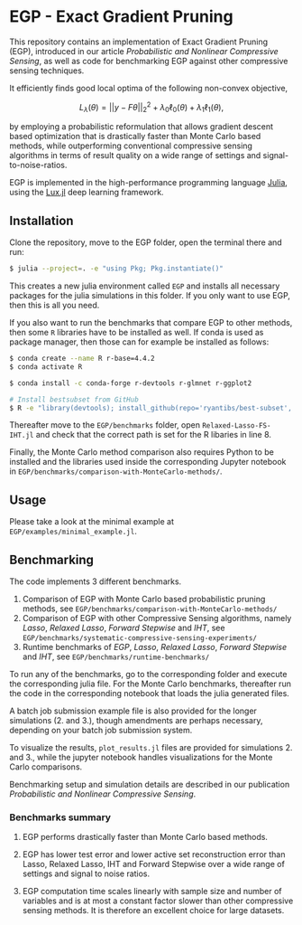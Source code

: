 # EGP - Exact Gradient Pruning

This repository contains an implementation of Exact Gradient Pruning (EGP), introduced in our article *Probabilistic and Nonlinear Compressive Sensing*, as well as code for benchmarking EGP against other compressive sensing techniques. 

It efficiently finds good local optima of the following non-convex objective,

$$ 
L_\lambda(\theta) = ||y-F\theta||_2^2 + \lambda_0 \ell_0(\theta)+ \lambda_1 \ell_1(\theta),
$$

by employing a probabilistic reformulation that allows gradient descent based optimization that is drastically faster than Monte Carlo based methods, while outperforming conventional compressive sensing algorithms in terms of result quality on a wide range of settings and signal-to-noise-ratios.

EGP is implemented in the high-performance programming language [Julia](https://julialang.org/), using the [Lux.jl](https://lux.csail.mit.edu/stable/) deep learning framework.

## Installation

Clone the repository, move to the EGP folder, open the terminal there and run:
```bash
$ julia --project=. -e "using Pkg; Pkg.instantiate()"
```
This creates a new julia environment called `EGP` and installs all necessary packages for the julia simulations in this folder. If you only want to use EGP, then this is all you need.

If you also want to run the benchmarks that compare EGP to other methods, then some `R` libraries have to be installed as well. If conda is used as package manager, then those can for example be installed as follows:
```bash
$ conda create --name R r-base=4.4.2
$ conda activate R

$ conda install -c conda-forge r-devtools r-glmnet r-ggplot2

# Install bestsubset from GitHub
$ R -e "library(devtools); install_github(repo='ryantibs/best-subset', subdir='bestsubset')"
```
Thereafter move to the `EGP/benchmarks` folder, open `Relaxed-Lasso-FS-IHT.jl` and check that the correct path is set for the R libaries in line 8.

Finally, the Monte Carlo method comparison also requires Python to be installed and the libraries used inside the corresponding Jupyter notebook in `EGP/benchmarks/comparison-with-MonteCarlo-methods/`.

## Usage

Please take a look at the minimal example at `EGP/examples/minimal_example.jl`.


## Benchmarking

The code implements 3 different benchmarks.

1. Comparison of EGP with Monte Carlo based probabilistic pruning methods, see `EGP/benchmarks/comparison-with-MonteCarlo-methods/`
2. Comparison of EGP with other Compressive Sensing algorithms, namely _Lasso_, _Relaxed Lasso_, _Forward Stepwise_ and _IHT_, see `EGP/benchmarks/systematic-compressive-sensing-experiments/`
3. Runtime benchmarks of _EGP_, _Lasso_, _Relaxed Lasso_, _Forward Stepwise_ and _IHT_, see `EGP/benchmarks/runtime-benchmarks/`

To run any of the benchmarks, go to the corresponding folder and execute the corresponding julia file. For the Monte Carlo benchmarks, thereafter run the code in the corresponding notebook that loads the julia generated files.

A batch job submission example file is also provided for the longer simulations (2. and 3.), though amendments are perhaps necessary, depending on your batch job submission system.

To visualize the results, `plot_results.jl` files are provided for simulations 2. and 3., while the jupyter notebook handles visualizations for the Monte Carlo comparisons.


Benchmarking setup and simulation details are described in our publication *Probabilistic and Nonlinear Compressive Sensing*.

### Benchmarks summary

1. EGP performs drastically faster than Monte Carlo based methods.

2. EGP has lower test error and lower active set reconstruction error than Lasso, Relaxed Lasso, IHT and Forward Stepwise over a wide range of settings and signal to noise ratios.

3. EGP computation time scales linearly with sample size and number of variables and is at most a constant factor slower than other compressive sensing methods. It is therefore an excellent choice for large datasets.